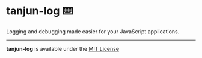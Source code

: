 # tanjun-log :keyboard:

Logging and debugging made easier for your JavaScript applications.

***

**tanjun-log** is available under the [MIT License](https://github.com/otvv/tanjun-log/blob/master/LICENSE)
